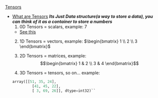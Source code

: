 [Tensors](https://youtu.be/vVhD2EyS41Y?si=Fq7PR0puGCnyrmgx)

- [What are Tensors](https://youtu.be/vVhD2EyS41Y?si=DDWZdyzk6UV3kbah&t=135)
***Its Just Data structure(a way to store a data), you can think of it as a container to store a numbers*** 
    1. 0D Tensors = scalars, example: $7$
     - [See this](https://youtu.be/vVhD2EyS41Y?si=crjyTUghkM9rWa-M&t=220)
    2. 1D Tensors = vectors, example: $\begin{bmatrix} 1 \\ 2 \\ 3 \end{bmatrix}$
    
    3. 2D Tensors = matrices, example: $$\begin{bmatrix} 1 & 2 \\ 3 & 4 \end{bmatrix}$$
    4. 3D Tensors = tensors, so on... example: 
    ```py
    array([[51, 35, 24],
             [41, 45, 22],
             [ 3, 69, 26]], dtype=int32)``
